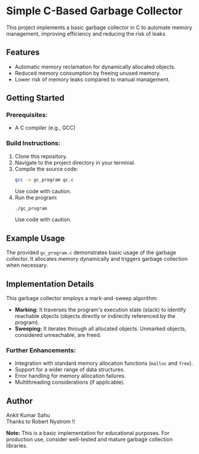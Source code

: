 # Simple C-Based Garbage Collector

This project implements a basic garbage collector in C to automate memory management, improving efficiency and reducing the risk of leaks.

## Features

- Automatic memory reclamation for dynamically allocated objects.
- Reduced memory consumption by freeing unused memory.
- Lower risk of memory leaks compared to manual management.

## Getting Started

### Prerequisites:

- A C compiler (e.g., GCC)

### Build Instructions:

1. Clone this repository.
2. Navigate to the project directory in your terminal.
3. Compile the source code:
    ```bash
    gcc -o gc_program gc.c
    ```
    Use code with caution.
4. Run the program:
    ```bash
    ./gc_program
    ```
    Use code with caution.

## Example Usage

The provided `gc_program.c` demonstrates basic usage of the garbage collector. It allocates memory dynamically and triggers garbage collection when necessary.

## Implementation Details

This garbage collector employs a mark-and-sweep algorithm:

- **Marking:** It traverses the program's execution state (stack) to identify reachable objects (objects directly or indirectly referenced by the program).
- **Sweeping:** It iterates through all allocated objects. Unmarked objects, considered unreachable, are freed.

### Further Enhancements:

- Integration with standard memory allocation functions (`malloc` and `free`).
- Support for a wider range of data structures.
- Error handling for memory allocation failures.
- Multithreading considerations (if applicable).

## Author

Ankit Kumar Sahu<br>
Thanks to Robert Nystrom !!

**Note:**
This is a basic implementation for educational purposes. For production use, consider well-tested and mature garbage collection libraries.
